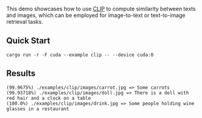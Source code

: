 This demo showcases how to use [CLIP](https://github.com/openai/CLIP) to compute similarity between texts and images, which can be employed for image-to-text or text-to-image retrieval tasks.

## Quick Start

```shell
cargo run -r -F cuda --example clip -- --device cuda:0
```

## Results

```shell
(99.9675%) ./examples/clip/images/carrot.jpg => Some carrots
(99.93718%) ./examples/clip/images/doll.jpg => There is a doll with red hair and a clock on a table
(100.0%) ./examples/clip/images/drink.jpg => Some people holding wine glasses in a restaurant 

```